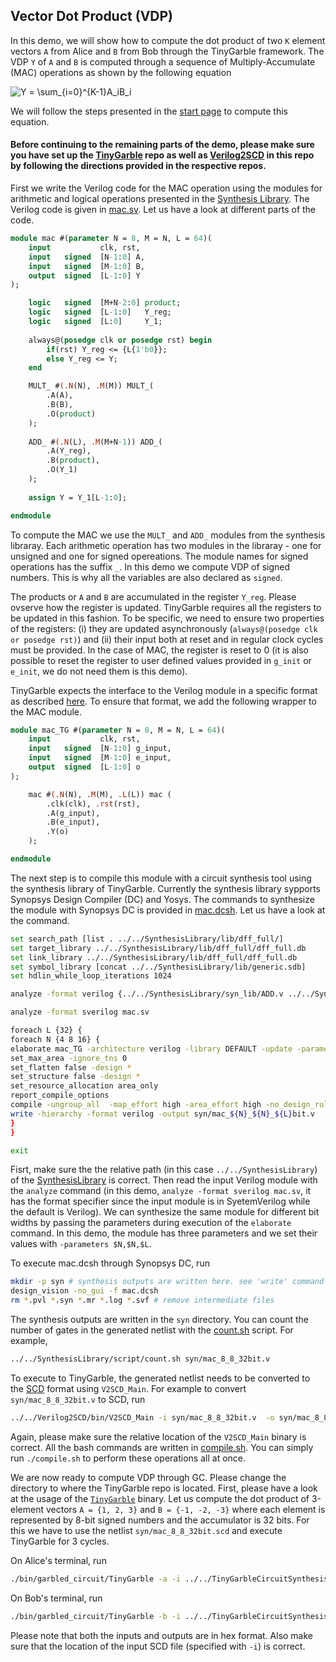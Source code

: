 ## Vector Dot Product (VDP)

In this demo, we will show how to compute the dot product of two `K` element vectors `A` from Alice and `B` from Bob through the TinyGarble framework.
The VDP `Y` of `A` and `B` is computed through a sequence of Multiply-Accumulate (MAC) operations as shown by the following equation

![Y = \sum_{i=0}^{K-1}A_iB_i](https://render.githubusercontent.com/render/math?math=Y%20%3D%20%5Csum_%7Bi%3D0%7D%5E%7BK-1%7DA_iB_i)

We will follow the steps presented in the [start page](/README.md) to compute this equation. 

#### Before continuing to the remaining parts of the demo, please make sure you have set up the [TinyGarble](https://github.com/esonghori/TinyGarble) repo as well as [Verilog2SCD](/Verilog2SCD) in this repo by following the directions provided in the respective repos. 

First we write the Verilog code for the MAC operation using the modules for arithmetic and logical operations presented in the [Synthesis Library](/SynthesisLibrary/syn_lib). The Verilog code is given in [mac.sv](/demo/vdp/mac.sv). Let us have a look at different parts of the code. 

```SystemVerilog
module mac #(parameter N = 8, M = N, L = 64)( 
	input			clk, rst,
	input	signed	[N-1:0] A,
	input	signed	[M-1:0] B,
	output	signed	[L-1:0]	Y   
);

	logic	signed	[M+N-2:0] product; 
	logic	signed	[L-1:0]	  Y_reg;
	logic	signed	[L:0]	  Y_1;
	
	always@(posedge clk or posedge rst) begin
		if(rst) Y_reg <= {L{1'b0}};
		else Y_reg <= Y;
	end

	MULT_ #(.N(N), .M(M)) MULT_(
		.A(A),
		.B(B),
		.O(product)
	);	
	
	ADD_ #(.N(L), .M(M+N-1)) ADD_(
		.A(Y_reg),
		.B(product),
		.O(Y_1)
	); 
	
	assign Y = Y_1[L-1:0];

endmodule
```

To compute the MAC we use the `MULT_` and `ADD_` modules from the synthesis libraray. 
Each arithmetic operation has two modules in the libraray - one for unsigned and one for signed opereations. 
The module names for signed operations has the suffix `_`. 
In this demo we compute VDP of signed numbers. This is why all the variables are also declared as `signed`.

The products or `A` and `B` are accumulated in the register `Y_reg`. 
Please ovserve how the register is updated. 
TinyGarble requires all the registers to be updated in this fashion. 
To be specific, we need to ensure two properties of the registers: (i) they are updated asynchronously (`always@(posedge clk or posedge rst)`) and (ii) their input both at reset and in regular clock cycles must be provided. 
In the case of MAC, the register is reset to 0 
(it is also possible to reset the register to user defined values provided in `g_init` or `e_init`, we do not need them is this demo).

TinyGarble expects the interface to the Verilog module in a specific format as described [here](/Verilog2SCD/README.md#circuit-format).
To ensure that format, we add the following wrapper to the MAC module. 

```SystemVerilog
module mac_TG #(parameter N = 8, M = N, L = 64)( 
	input			clk, rst,
	input	signed	[N-1:0] g_input,
	input	signed	[M-1:0] e_input,
	output	signed	[L-1:0]	o   
);

	mac #(.N(N), .M(M), .L(L)) mac (
		.clk(clk), .rst(rst),
		.A(g_input),
		.B(e_input),
		.Y(o) 	
	);

endmodule
```

The next step is to compile this module with a circuit synthesis tool using the synthesis library of TinyGarble.
Currently the synthesis library sypports Synopsys Design Compiler (DC) and Yosys. The commands to synthesize the module with Synopsys DC is provided in [mac.dcsh](/demo/vdp/mac.dcsh). Let us have a look at the command. 

```bash
set search_path [list . ../../SynthesisLibrary/lib/dff_full/]
set target_library ../../SynthesisLibrary/lib/dff_full/dff_full.db
set link_library ../../SynthesisLibrary/lib/dff_full/dff_full.db
set symbol_library [concat ../../SynthesisLibrary/lib/generic.sdb]
set hdlin_while_loop_iterations 1024

analyze -format verilog {../../SynthesisLibrary/syn_lib/ADD.v ../../SynthesisLibrary/syn_lib/ADD_.v ../../SynthesisLibrary/syn_lib/COMP.v ../../SynthesisLibrary/syn_lib/COUNT.v ../../SynthesisLibrary/syn_lib/DIV.v ../../SynthesisLibrary/syn_lib/DIV_.v ../../SynthesisLibrary/syn_lib/FA.v ../../SynthesisLibrary/syn_lib/MULT.v ../../SynthesisLibrary/syn_lib/MULT_.v ../../SynthesisLibrary/syn_lib/MUX.v ../../SynthesisLibrary/syn_lib/SHIFT_LEFT.v ../../SynthesisLibrary/syn_lib/SHIFT_RIGHT.v ../../SynthesisLibrary/syn_lib/SUB.v ../../SynthesisLibrary/syn_lib/SUB_.v ../../SynthesisLibrary/syn_lib/TwosComplement.v ../../SynthesisLibrary/syn_lib/square_root.v }

analyze -format sverilog mac.sv

foreach L {32} {
foreach N {4 8 16} {
elaborate mac_TG -architecture verilog -library DEFAULT -update -parameters $N,$N,$L
set_max_area -ignore_tns 0 
set_flatten false -design *
set_structure false -design *
set_resource_allocation area_only
report_compile_options
compile -ungroup_all  -map_effort high -area_effort high -no_design_rule
write -hierarchy -format verilog -output syn/mac_${N}_${N}_${L}bit.v
}
}

exit
```

Fisrt, make sure the the relative path (in this case `../../SynthesisLibrary`) of the [SynthesisLibrary](/SynthesisLibrary) is correct.
Then read the input Verilog module with the `analyze` command (in this demo, `analyze -format sverilog mac.sv`, it has the format specifier since the input module is in SyetemVerilog while the default is Verilog).
We can synthesize the same module for different bit widths by passing the parameters during execution of the `elaborate` command. 
In this demo, the module has three parameters and we set their values with `-parameters $N,$N,$L`.

To execute mac.dcsh through Synopsys DC, run
```bash
mkdir -p syn # synthesis outputs are written here. see 'write' command at the end of the dcsh file
design_vision -no_gui -f mac.dcsh
rm *.pvl *.syn *.mr *.log *.svf # remove intermediate files
```

The synthesis outputs are written in the `syn` directory. 
You can count the number of gates in the generated netlist with the [count.sh](/SynthesisLibrary/script/count.sh) script.
For example,
```bash
../../SynthesisLibrary/script/count.sh syn/mac_8_8_32bit.v
```

To execute to TinyGarble, the generated netlist needs to be converted to the [SCD](/Verilog2SCD) format using `V2SCD_Main`.
For example to convert `syn/mac_8_8_32bit.v` to SCD, run

```bash
../../Verilog2SCD/bin/V2SCD_Main -i syn/mac_8_8_32bit.v  -o syn/mac_8_8_32bit.scd --log2std

```
Again, please make sure the relative location of the `V2SCD_Main` binary is correct. 
All the bash commands are written in [compile.sh](/demo/vdp/compile.sh).
You can simply run `./compile.sh` to perform these operations all at once. 

We are now ready to compute VDP through GC. 
Please change the directory to where the TinyGarble repo is located. 
First, please have a look at the usage of the [`TinyGarble`](https://github.com/esonghori/TinyGarble#main-binary) binary. 
Let us compute the dot product of 3-element vectors `A = {1, 2, 3}` and `B = {-1, -2, -3}` where each element is represented by 8-bit signed numbers and the accumulator is 32 bits.
For this we have to use the netlist `syn/mac_8_8_32bit.scd` and execute TinyGarble for 3 cycles. 

On Alice's terminal, run
```bash
./bin/garbled_circuit/TinyGarble -a -i ../../TinyGarbleCircuitSynthesis/demo/vdp/syn/mac_8_8_32bit.scd --input   030102 -c 3 --output_mode 2 --log2std 
```
On Bob's terminal, run
```bash
./bin/garbled_circuit/TinyGarble -b -i ../../TinyGarbleCircuitSynthesis/demo/vdp/syn/mac_8_8_32bit.scd --input  010201 -c 3 --output_mode 2 --log2std
```
Please note that both the inputs and outputs are in hex format. 
Also make sure that the location of the input SCD file (specified with `-i`) is correct.










